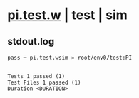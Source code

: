 # [pi.test.w](../../../../../../examples/tests/sdk_tests/math/pi.test.w) | test | sim

## stdout.log
```log
pass ─ pi.test.wsim » root/env0/test:PI
 
 
Tests 1 passed (1)
Test Files 1 passed (1)
Duration <DURATION>
```

